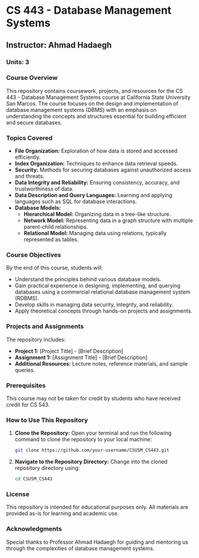 # CS 443 - Database Management Systems

## Instructor: Ahmad Hadaegh  
### Units: 3

### Course Overview

This repository contains coursework, projects, and resources for the CS 443 - Database Management Systems course at California State University San Marcos. The course focuses on the design and implementation of database management systems (DBMS) with an emphasis on understanding the concepts and structures essential for building efficient and secure databases.

### Topics Covered

- **File Organization:** Exploration of how data is stored and accessed efficiently.
- **Index Organization:** Techniques to enhance data retrieval speeds.
- **Security:** Methods for securing databases against unauthorized access and threats.
- **Data Integrity and Reliability:** Ensuring consistency, accuracy, and trustworthiness of data.
- **Data Description and Query Languages:** Learning and applying languages such as SQL for database interactions.
- **Database Models:**
  - **Hierarchical Model:** Organizing data in a tree-like structure.
  - **Network Model:** Representing data in a graph structure with multiple parent-child relationships.
  - **Relational Model:** Managing data using relations, typically represented as tables.

### Course Objectives

By the end of this course, students will:
- Understand the principles behind various database models.
- Gain practical experience in designing, implementing, and querying databases using a commercial relational database management system (RDBMS).
- Develop skills in managing data security, integrity, and reliability.
- Apply theoretical concepts through hands-on projects and assignments.

### Projects and Assignments

The repository includes:
- **Project 1:** [Project Title] - [Brief Description]
- **Assignment 1:** [Assignment Title] - [Brief Description]
- **Additional Resources:** Lecture notes, reference materials, and sample queries.

### Prerequisites

This course may not be taken for credit by students who have received credit for CS 543.

### How to Use This Repository

1. **Clone the Repository:**
   Open your terminal and run the following command to clone the repository to your local machine:
   ```bash
   git clone https://github.com/your-username/CSUSM_CS443.git
   ```
2. **Navigate to the Repository Directory:**
    Change into the cloned repository directory using:

    ```bash
    cd CSUSM_CS443

    ```


### License

This repository is intended for educational purposes only. All materials are provided as-is for learning and academic use.


### Acknowledgments

Special thanks to Professor Ahmad Hadaegh for guiding and mentoring us through the complexities of database management systems.


